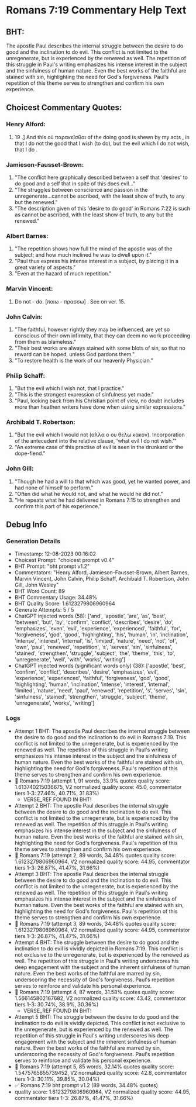 # Romans 7:19 Commentary Help Text

## BHT:
The apostle Paul describes the internal struggle between the desire to do good and the inclination to do evil. This conflict is not limited to the unregenerate, but is experienced by the renewed as well. The repetition of this struggle in Paul's writing emphasizes his intense interest in the subject and the sinfulness of human nature. Even the best works of the faithful are stained with sin, highlighting the need for God's forgiveness. Paul's repetition of this theme serves to strengthen and confirm his own experience.

## Choicest Commentary Quotes:
### Henry Alford:
1.  19 .] And this οὐ παρακεῖσθαι of the doing good is shewn by my acts , in that I do not the good that I wish (to do), but the evil which I do not wish, that I do .


### Jamieson-Fausset-Brown:
1. "The conflict here graphically described between a self that 'desires' to do good and a self that in spite of this does evil..."
2. "The struggles between conscience and passion in the unregenerate...cannot be ascribed, with the least show of truth, to any but the renewed."
3. "The description given of this 'desire to do good' in Romans 7:22 is such as cannot be ascribed, with the least show of truth, to any but the renewed."

### Albert Barnes:
1. "The repetition shows how full the mind of the apostle was of the subject; and how much inclined he was to dwell upon it." 
2. "Paul thus express his intense interest in a subject, by placing it in a great variety of aspects." 
3. "Even at the hazard of much repetition."

### Marvin Vincent:
1. Do not - do. [ποιω - πρασσω] . See on ver. 15.


### John Calvin:
1. "The faithful, however rightly they may be influenced, are yet so conscious of their own infirmity, that they can deem no work proceeding from them as blameless."
2. "Their best works are always stained with some blots of sin, so that no reward can be hoped, unless God pardons them."
3. "To restore health is the work of our heavenly Physician."

### Philip Schaff:
1. "But the evil which I wish not, that I practice." 
2. "This is the strongest expression of sinfulness yet made."
3. "Paul, looking back from his Christian point of view, no doubt includes more than heathen writers have done when using similar expressions."

### Archibald T. Robertson:
1. "But the evil which I would not (αλλα ο ου θελω κακον). Incorporation of the antecedent into the relative clause, 'what evil I do not wish.'" 
2. "An extreme case of this practise of evil is seen in the drunkard or the dope-fiend."

### John Gill:
1. "Though he had a will to that which was good, yet he wanted power, and had none of himself to perform."
2. "Often did what he would not, and what he would he did not."
3. "He repeats what he had delivered in Romans 7:15 to strengthen and confirm this part of his experience."


## Debug Info
### Generation Details
- Timestamp: 12-08-2023 00:16:02
- Choicest Prompt: "choicest prompt v0.4"
- BHT Prompt: "bht prompt v1.2"
- Commentators: "Henry Alford, Jamieson-Fausset-Brown, Albert Barnes, Marvin Vincent, John Calvin, Philip Schaff, Archibald T. Robertson, John Gill, John Wesley"
- BHT Word Count: 89
- BHT Commentary Usage: 34.48%
- BHT Quality Score: 1.6123279806960964
- Generate Attempts: 5 / 5
- ChatGPT injected words (58):
	['and', 'apostle', 'are', 'as', 'best', 'between', 'but', 'by', 'confirm', 'conflict', 'describes', 'desire', 'do', 'emphasizes', 'even', 'evil', 'experience', 'experienced', 'faithful', 'for', 'forgiveness', 'god', 'good', 'highlighting', 'his', 'human', 'in', 'inclination', 'intense', 'interest', 'internal', 'is', 'limited', 'nature', 'need', 'not', 'of', 'own', 'paul', 'renewed', 'repetition', 's', 'serves', 'sin', 'sinfulness', 'stained', 'strengthen', 'struggle', 'subject', 'the', 'theme', 'this', 'to', 'unregenerate', 'well', 'with', 'works', 'writing']
- ChatGPT injected words (significant words only) (38):
	['apostle', 'best', 'confirm', 'conflict', 'describes', 'desire', 'emphasizes', 'evil', 'experience', 'experienced', 'faithful', 'forgiveness', 'god', 'good', 'highlighting', 'human', 'inclination', 'intense', 'interest', 'internal', 'limited', 'nature', 'need', 'paul', 'renewed', 'repetition', 's', 'serves', 'sin', 'sinfulness', 'stained', 'strengthen', 'struggle', 'subject', 'theme', 'unregenerate', 'works', 'writing']

### Logs
- Attempt 1 BHT: The apostle Paul describes the internal struggle between the desire to do good and the inclination to do evil in Romans 7:19. This conflict is not limited to the unregenerate, but is experienced by the renewed as well. The repetition of this struggle in Paul's writing emphasizes his intense interest in the subject and the sinfulness of human nature. Even the best works of the faithful are stained with sin, highlighting the need for God's forgiveness. Paul's repetition of this theme serves to strengthen and confirm his own experience.
- 🔄 Romans 7:19 (attempt 1, 91 words, 33.9% quotes quality score: 1.613740215036675, V2 normalized quality score: 45.0, commentator tiers 1-3: 27.46%, 40.71%, 31.83%) 
	- VERSE_REF FOUND IN BHT!
- Attempt 2 BHT: The apostle Paul describes the internal struggle between the desire to do good and the inclination to do evil. This conflict is not limited to the unregenerate, but is experienced by the renewed as well. The repetition of this struggle in Paul's writing emphasizes his intense interest in the subject and the sinfulness of human nature. Even the best works of the faithful are stained with sin, highlighting the need for God's forgiveness. Paul's repetition of this theme serves to strengthen and confirm his own experience.
- 🔄 Romans 7:19 (attempt 2, 89 words, 34.48% quotes quality score: 1.6123279806960964, V2 normalized quality score: 44.95, commentator tiers 1-3: 26.87%, 41.47%, 31.66%)
- Attempt 3 BHT: The apostle Paul describes the internal struggle between the desire to do good and the inclination to do evil. This conflict is not limited to the unregenerate, but is experienced by the renewed as well. The repetition of this struggle in Paul's writing emphasizes his intense interest in the subject and the sinfulness of human nature. Even the best works of the faithful are stained with sin, highlighting the need for God's forgiveness. Paul's repetition of this theme serves to strengthen and confirm his own experience.
- 🔄 Romans 7:19 (attempt 3, 89 words, 34.48% quotes quality score: 1.6123279806960964, V2 normalized quality score: 44.95, commentator tiers 1-3: 26.87%, 41.47%, 31.66%)
- Attempt 4 BHT: The struggle between the desire to do good and the inclination to do evil is vividly depicted in Romans 7:19. This conflict is not exclusive to the unregenerate, but is experienced by the renewed as well. The repetition of this struggle in Paul's writing underscores his deep engagement with the subject and the inherent sinfulness of human nature. Even the best works of the faithful are marred by sin, underscoring the necessity of God's forgiveness. Paul's repetition serves to reinforce and validate his personal experience.
- 🔄 Romans 7:19 (attempt 4, 87 words, 31.58% quotes quality score: 1.566145802167682, V2 normalized quality score: 43.42, commentator tiers 1-3: 30.74%, 38.9%, 30.36%) 
	- VERSE_REF FOUND IN BHT!
- Attempt 5 BHT: The struggle between the desire to do good and the inclination to do evil is vividly depicted. This conflict is not exclusive to the unregenerate, but is experienced by the renewed as well. The repetition of this struggle in Paul's writing underscores his deep engagement with the subject and the inherent sinfulness of human nature. Even the best works of the faithful are marred by sin, underscoring the necessity of God's forgiveness. Paul's repetition serves to reinforce and validate his personal experience.
- 🔄 Romans 7:19 (attempt 5, 85 words, 32.14% quotes quality score: 1.5475765855739452, V2 normalized quality score: 42.8, commentator tiers 1-3: 30.11%, 39.85%, 30.04%)
- ✅ Romans 7:19 bht prompt v1.2 (89 words, 34.48% quotes)
- quality score: 1.6123279806960964, V2 normalized quality score: 44.95, commentator tiers 1-3: 26.87%, 41.47%, 31.66%)